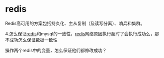 # redis

Redis高可用的方案包括持久化、主从复制（及读写分离）、哨兵和集群。







4.怎么保证[redis](https://www.nowcoder.com/jump/super-jump/word?word=redis)和mysql的一致性，[redis](https://www.nowcoder.com/jump/super-jump/word?word=redis)网络原因执行超时了会执行成功么，那不成功怎么保证数据一致性







操作两个redis中的变量，怎么保证他们都修改成功？









